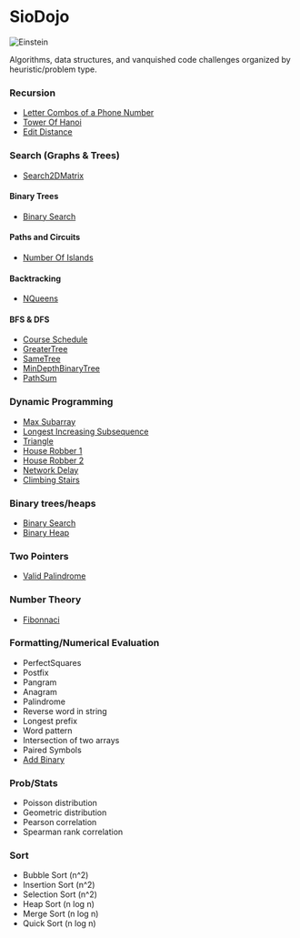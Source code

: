 # SioDojo

![Einstein](https://cloud.githubusercontent.com/assets/19956669/22234758/84d5faae-e1af-11e6-8b9e-d5c65cc213b9.png)

Algorithms, data structures, and vanquished code challenges organized by heuristic/problem type.

### Recursion

* [Letter Combos of a Phone Number](https://github.com/SioKCronin/sio_dojo/tree/master/leetcode/letter_combos_phone)
* [Tower Of Hanoi](https://github.com/SioKCronin/sio_dojo/blob/master/leetcode/tower_of_hanoi/tower_of_hanoi.py)
* [Edit Distance](https://github.com/SioKCronin/sio_dojo/blob/master/leetcode/edit_distance/edit_distance.py)

### Search (Graphs & Trees)

* [Search2DMatrix](https://github.com/SioKCronin/sio_dojo/blob/master/leetcode/search_2D_matrix/search_2d_matrix.py)

#### Binary Trees

* [Binary Search](https://github.com/SioKCronin/sio_dojo/blob/master/leetcode/binary_search/binary_search.py)

#### Paths and Circuits

* [Number Of Islands](https://github.com/SioKCronin/sio_dojo/tree/master/other/islands)

#### Backtracking

* [NQueens](https://github.com/SioKCronin/sio_dojo/blob/master/leetcode/n_queens/n_queens.py)

#### BFS & DFS

* [Course Schedule](https://github.com/SioKCronin/sio_dojo/tree/master/leetcode/course_schedule)
* [GreaterTree](https://github.com/SioKCronin/sio_dojo/tree/master/leetcode/greater_tree)
* [SameTree](https://github.com/SioKCronin/sio_dojo/blob/master/leetcode/same_tree/same_tree.py)
* [MinDepthBinaryTree](https://github.com/SioKCronin/sio_dojo/blob/master/leetcode/min_depth/min_depth.py) 
* [PathSum](https://github.com/SioKCronin/sio_dojo/blob/master/leetcode/path_sum/path_sum.py)

### Dynamic Programming

* [Max Subarray](https://github.com/SioKCronin/sio_dojo/tree/master/leetcode/max_subarray)
* [Longest Increasing Subsequence](https://github.com/SioKCronin/sio_dojo/tree/master/leetcode/longest_increasing_subsequence)
* [Triangle](https://github.com/SioKCronin/sio_dojo/tree/master/leetcode/triangle)
* [House Robber 1](https://github.com/SioKCronin/sio_dojo/blob/master/leetcode/house_robber/house_robber1.py) 
* [House Robber 2](https://github.com/SioKCronin/sio_dojo/blob/master/leetcode/house_robber/house_robber2.py)
* [Network Delay](https://github.com/SioKCronin/sio_dojo/blob/master/leetcode/network_delay/network_delay.py)
* [Climbing Stairs](https://github.com/SioKCronin/sio_dojo/blob/master/leetcode/climbing_stairs/climbing_stairs.py)

### Binary trees/heaps

* [Binary Search](https://github.com/SioKCronin/sio_dojo/tree/master/leetcode/binary_search)
* [Binary Heap](https://github.com/SioKCronin/sio_dojo/tree/master/leetcode/binary_heap)

### Two Pointers

* [Valid Palindrome](https://github.com/SioKCronin/sio_dojo/tree/master/leetcode/valid_palindrome)

### Number Theory

* [Fibonnaci](https://github.com/SioKCronin/sio_dojo/tree/master/fibonnaci)

### Formatting/Numerical Evaluation

* PerfectSquares
* Postfix
* Pangram
* Anagram
* Palindrome
* Reverse word in string
* Longest prefix
* Word pattern
* Intersection of two arrays
* Paired Symbols
* [Add Binary](https://github.com/SioKCronin/sio_dojo/blob/master/leetcode/add_binary/add_binary.py)

### Prob/Stats

* Poisson distribution
* Geometric distribution
* Pearson correlation
* Spearman rank correlation

### Sort

* Bubble Sort (n^2)
* Insertion Sort (n^2)
* Selection Sort (n^2)
* Heap Sort (n log n)
* Merge Sort (n log n)
* Quick Sort (n log n)
